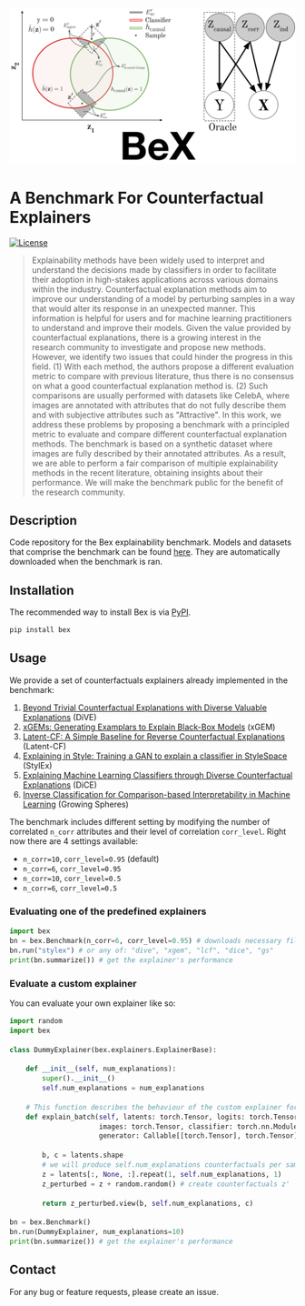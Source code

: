 <img src="images/cover.svg" alt="Main figure">

# A Benchmark For Counterfactual Explainers

[![License](https://img.shields.io/badge/License-Apache%202.0-blue.svg)](https://opensource.org/licenses/Apache-2.0) 

>Explainability methods have been widely used to interpret and understand the decisions made by classifiers in order to facilitate their adoption in high-stakes applications across various domains within the industry. Counterfactual explanation methods aim to improve our understanding of a model by perturbing samples in a way that would alter its response in an unexpected manner. This information is helpful for users and for machine learning practitioners to understand and improve their models. Given the value provided by counterfactual explanations, there is a growing interest in the research community to investigate and propose new methods. However, we identify two issues that could hinder the progress in this field. (1) With each  method, the authors propose a different evaluation metric to compare with previous literature, thus there is no consensus on what a good counterfactual explanation method is. (2) Such comparisons are usually performed with datasets like CelebA, where images are annotated with attributes that do not fully describe them and with subjective attributes such as "Attractive". In this work, we address these problems by proposing a benchmark with a principled metric to evaluate and compare different counterfactual explanation methods. The benchmark is based on a synthetic dataset where images are fully described by their annotated attributes. As a result, we are able to perform a fair comparison of multiple explainability methods in the recent literature, obtaining insights about their performance. We will make the benchmark public for the benefit of the research community.


## Description 

Code repository for the Bex explainability benchmark. Models and datasets that comprise the benchmark can be found [here](https://zenodo.org/record/6616598). They are 
automatically downloaded when the benchmark is ran.


## Installation

The recommended way to install Bex is via [PyPI](https://pypi.org/project/bex/).

```bash
pip install bex
```


## Usage
We provide a set of counterfactuals explainers already implemented in the benchmark:

1. [Beyond Trivial Counterfactual Explanations with Diverse Valuable Explanations](https://arxiv.org/abs/2103.10226) (DiVE)
2. [xGEMs: Generating Examplars to Explain Black-Box Models](https://arxiv.org/abs/1806.08867) (xGEM)
3. [Latent-CF: A Simple Baseline for Reverse Counterfactual Explanations](https://arxiv.org/abs/2012.09301) (Latent-CF)
4. [Explaining in Style: Training a GAN to explain a classifier in StyleSpace](https://arxiv.org/abs/2104.13369) (StylEx)
5. [Explaining Machine Learning Classifiers through Diverse Counterfactual Explanations](https://arxiv.org/abs/1905.07697) (DiCE)
6. [Inverse Classification for Comparison-based Interpretability in Machine Learning](https://arxiv.org/abs/1712.08443) (Growing Spheres)


The benchmark includes different setting by modifying the number of correlated
`n_corr` attributes and their level of correlation `corr_level`. Right now there are 4 settings available:

* `n_corr=10`, `corr_level=0.95` (default)
* `n_corr=6`, `corr_level=0.95` 
* `n_corr=10`, `corr_level=0.5` 
* `n_corr=6`, `corr_level=0.5`


### Evaluating one of the predefined explainers

```python
import bex
bn = bex.Benchmark(n_corr=6, corr_level=0.95) # downloads necessary files
bn.run("stylex") # or any of: "dive", "xgem", "lcf", "dice", "gs"
print(bn.summarize()) # get the explainer's performance
```


### Evaluate a custom explainer

You can evaluate your own explainer like so:

```python
import random
import bex

class DummyExplainer(bex.explainers.ExplainerBase):

    def __init__(self, num_explanations):
        super().__init__()
        self.num_explanations = num_explanations

    # This function describes the behaviour of the custom explainer for a given batch
    def explain_batch(self, latents: torch.Tensor, logits: torch.Tensor, 
                      images: torch.Tensor, classifier: torch.nn.Module, 
                      generator: Callable[[torch.Tensor], torch.Tensor]) -> torch.Tensor:

        b, c = latents.shape
        # we will produce self.num_explanations counterfactuals per sample
        z = latents[:, None, :].repeat(1, self.num_explanations, 1)
        z_perturbed = z + random.random() # create counterfactuals z'

        return z_perturbed.view(b, self.num_explanations, c)

bn = bex.Benchmark()
bn.run(DummyExplainer, num_explanations=10)
print(bn.summarize()) # get the explainer's performance
```
## Contact 

For any bug or feature requests, please create an issue.

